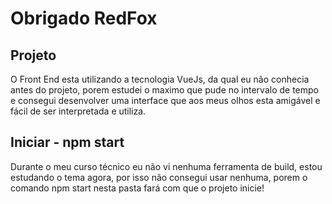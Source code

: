 # Obrigado RedFox


## Projeto

O Front End esta utilizando a tecnologia VueJs, da qual eu não conhecia antes do projeto, porem estudei o maximo que pude no intervalo de tempo e consegui desenvolver uma interface que aos meus olhos esta amigável e fácil de ser interpretada e utiliza.


## Iniciar - npm start

Durante o meu curso técnico eu não vi nenhuma ferramenta de build, estou estudando o tema agora, por isso não consegui usar nenhuma, porem o comando npm start nesta pasta fará com que o projeto inicie!